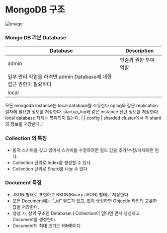 # MongoDB 구조

![image](https://user-images.githubusercontent.com/57317290/215931456-1f562e9a-6445-4786-8daa-cd96077b4d0f.png)


### Mongo DB 기본 Database

| Database | Description |
| --- | --- |
| admin | 인증과 권한 부여 역할
          일부 관리 작업을 하려면 admin Database에 대한 접근 권한이 필요하다 |
| local | 
모든 mongodb instance는 local database를 소유한다
oplog와 같은 replication 절차에 필요한 정보를 저장한다.
startup_log와 같은 instance 진단 정보를 저장한다.
local database 자체는 복제되지 않는다. |
| config | 
sharded cluster에서 각 shard의 정보를 저장한다. |

### Collection 의 특징

- 동적 스키마를 갖고 있어서 스키마를 수정하려면 필드 값을 추가/수정/삭제하면 된다.
- Collection 단위로 Index를 생성할 수 있다.
- Collection 단위로 Shard를 나눌 수 있다

### Document 특징

- JSON 형태로 표현하고 BSON(Binary JSON) 형태로 저장한다.
- 모든 Document에는 “_id” 필드가 있고, 없이 생성하면 ObjectId 타입의 고유한 값을 저장한다.
- 생성 시, 상위 구조인 Database나 Collection이 없다면 먼저 생성하고 Document를 생성한다.
- Document의 최대 크기는 16MB이다
